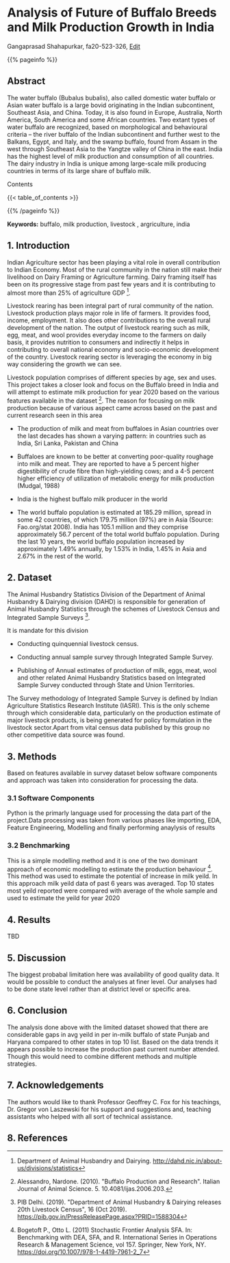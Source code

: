 # Analysis of Future of Buffalo Breeds and Milk Production Growth in India

Gangaprasad Shahapurkar, fa20-523-326, [Edit](https://github.com/cybertraining-dsc/fa20-523-326/blob/master/project/project.md)

{{% pageinfo %}}

## Abstract

The water buffalo (Bubalus bubalis), also called domestic water buffalo or Asian water buffalo is a large bovid originating in the Indian subcontinent, Southeast Asia, and China. Today, it is also found in Europe, Australia, North America, South America and some African countries. Two extant types of water buffalo are recognized, based on morphological and behavioural criteria – the river buffalo of the Indian subcontinent and further west to the Balkans, Egypt, and Italy, and the swamp buffalo, found from Assam in the west through Southeast Asia to the Yangtze valley of China in the east. India has the highest level of milk production and consumption of all countries. The dairy industry in India is unique among large-scale milk producing countries in terms of its large share of buffalo milk.

Contents

{{< table_of_contents >}}

{{% /pageinfo %}}


**Keywords:** buffalo, milk production, livestock , argriculture, india

## 1. Introduction

Indian Agriculture sector has been playing a vital role in overall
contribution to Indian Economy. Most of the rural community in the
nation still make their livelihood on Dairy Framing or Agriculture
farming. Dairy framing itself has been on its progressive stage from
past few years and it is contributing to almost more than 25% of
agriculture GDP [^2].

Livestock rearing has been integral part of rural community of the
nation. Livestock production plays major role in life of farmers. It
provides food, income, employment. It also does other contributions to
the overall rural development of the nation. The output of livestock
rearing such as milk, egg, meat, and wool provides everyday income to
the farmers on daily basis, it provides nutrition to consumers and
indirectly it helps in contributing to overall national economy and
socio-economic development of the country. Livestock rearing sector is
leveraging the economy in big way considering the growth we can see.

Livestock population comprises of different species by age, sex and
uses. This project takes a closer look and focus on the Buffalo breed in
India and will attempt to estimate milk production for year 2020 based
on the various features available in the dataset [^3]. The reason for
focusing on milk production because of various aspect came across based
on the past and current research seen in this area

-   The production of milk and meat from buffaloes in Asian countries
    over the last decades has shown a varying pattern: in countries such
    as India, Sri Lanka, Pakistan and China

-   Buffaloes are known to be better at converting poor-quality roughage
    into milk and meat. They are reported to have a 5 percent higher
    digestibility of crude fibre than high-yielding cows; and a 4-5
    percent higher efficiency of utilization of metabolic energy for
    milk production (Mudgal, 1988)

-   India is the highest buffalo milk producer in the world

-   The world buffalo population is estimated at 185.29 million, spread
    in some 42 countries, of which 179.75 million (97%) are in Asia
    (Source: Fao.org/stat 2008). India has 105.1 million and they
    comprise approximately 56.7 percent of the total world buffalo
    population. During the last 10 years, the world buffalo population
    increased by approximately 1.49% annually, by 1.53% in India, 1.45%
    in Asia and 2.67% in the rest of the world.

## 2. Dataset

The Animal Husbandry Statistics Division of the Department of Animal
Husbandry & Dairying division (DAHD) is responsible for generation of
Animal Husbandry Statistics through the schemes of Livestock Census and
Integrated Sample Surveys [^1].

It is mandate for this division

-   Conducting quinquennial livestock census.

-   Conducting annual sample survey through Integrated Sample Survey.

-   Publishing of Annual estimates of production of milk, eggs, meat,
    wool and other related Animal Husbandry Statistics based on
    Integrated Sample Survey conducted through State and Union
    Territories.

The Survey methodology of Integrated Sample Survey is defined by Indian
Agriculture Statistics Research Institute (IASRI). This is the only
scheme through which considerable data, particularly on the production
estimate of major livestock products, is being generated for policy
formulation in the livestock sector.Apart from vital census data published by this group no other
competitive data source was found.

## 3. Methods

Based on features available in survey dataset below software components and approach was taken into consideration for processing the data.

### 3.1 Software Components
Python is the primarly language used for processing the data part of the project.Data processing was taken from various phases like importing, EDA, Feature Engineering, Modelling and finally performing anaylysis of results

### 3.2 Benchmarking 
This is a simple modelling method and it is one of the two dominant approach of economic modelling to estimate the production behaviour [^4]. This method was used to estimate the potential of increase in milk yeild. In this approach milk yeild data of past 6 years was averaged. Top 10 states most yeild reported were compared with average of the whole sample and used to estimate the yeild for year 2020

## 4. Results

TBD

## 5. Discussion

The biggest probabal limitation here was availability of good quality data. It would be possible to conduct the analyses at finer level. Our analyses had to be done state level rather than at district level or specific area. 

## 6. Conclusion

The analysis done above with the limited dataset showed that there are considerable gaps in avg yeild in per in-milk buffalo of state Punjab and Haryana compared to other states in top 10 list. Based on the data trends it appears possible to increase the production past current number attended. Though this would need to combine different methods and multiple strategies.
  

## 7. Acknowledgements

The authors would like to thank Professor Geoffrey C. Fox for his teachings, Dr. Gregor von Laszewski for his support and suggestions and, teaching assistants who helped with all sort of technical assistance.

## 8. References

[^1]: PIB Delhi. (2019). "Department of Animal Husbandry & Dairying
releases 20th Livestock Census", 16 (Oct 2019).
<https://pib.gov.in/PressReleasePage.aspx?PRID=1588304>

[^2]: Department of Animal Husbandry and Dairying.
<http://dahd.nic.in/about-us/divisions/statistics>

[^3]: Alessandro, Nardone. (2010). "Buffalo Production and Research".
Italian Journal of Animal Science. 5. 10.4081/ijas.2006.203.

[^4]: Bogetoft P., Otto L. (2011) Stochastic Frontier Analysis SFA. In: Benchmarking with DEA, SFA, and R. International Series in Operations Research & Management Science, vol 157. Springer, New York, NY. https://doi.org/10.1007/978-1-4419-7961-2_7